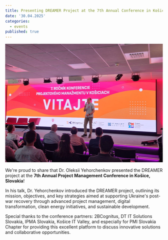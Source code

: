```yaml
---
title: Presenting DREAMER Project at the 7th Annual Conference in Košice
date: '30.04.2025'
categories:
  - events
published: true
---
```


![DREAMER Project Presentation](7th-annual-conference-Kosice/1746045233967.jpg)

We're proud to share that Dr. Oleksii Yehorchenkov presented the DREAMER project at the **7th Annual Project Management Conference in Košice, Slovakia**!

In his talk, Dr. Yehorchenkov introduced the DREAMER project, outlining its mission, objectives, and key strategies aimed at supporting Ukraine's post-war recovery through advanced project management, digital transformation, clean energy initiatives, and sustainable development.

Special thanks to the conference partners: 2BCognitus, DT IT Solutions Slovakia, IPMA Slovakia, Košice IT Valley, and especially for PMI Slovakia Chapter for providing this excellent platform to discuss innovative solutions and collaborative opportunities.

